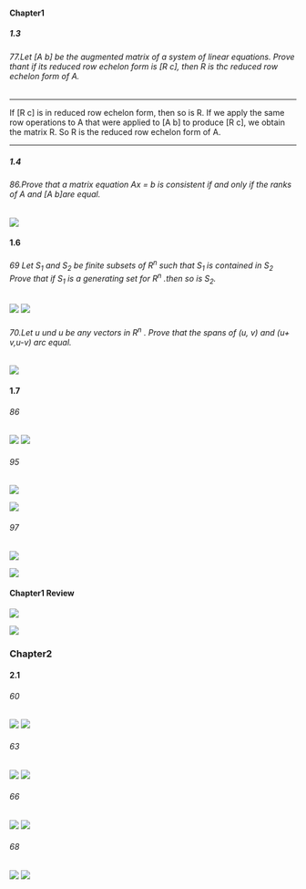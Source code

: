 #### Chapter1
##### 1.3

###### 77.Let [A b] be the augmented matrix of a system of linear equations. Prove thant if its reduced row echelon form is [R c], then R is thc reduced row echelon form of A.

---
If [R c] is in reduced row echelon form, then so is R. If we apply the same row operations to A that were applied to [A b] to produce [R c], we obtain the matrix R. So R is the reduced row echelon form of A.

---

##### 1.4

###### 86.Prove that a matrix equation Ax = b is consistent if and only if the ranks of A and [A b]are equal.

![](./Images/71.png)


#### 1.6

###### 69 Let $S_1$ and $S_2$ be finite subsets of $R^n$ such that $S_1$ is contained in $S_2$ Prove that if $S_1$ is a generating set for $R^n$ .then so is $S_2$.

![](./Images/72.png)
![](./Images/73.png)

###### 70.Let u und u be any vectors in $R^n$ . Prove that the spans of (u, v) and (u+ v,u-v) arc equal.
![](./Images/74.png)

#### 1.7

###### 86
![](./Images/75.png)
![](./Images/76.png)


###### 95
![](./Images/77.png)

![](./Images/78.png)


###### 97
![](./Images/79.png)

![](./Images/80.png)

#### Chapter1 Review
![](./Images/81.png)

![](./Images/82.png)

### Chapter2

#### 2.1

###### 60
![](./Images/83.png)
![](./Images/84.png)

###### 63
![](./Images/85.png)
![](./Images/86.png)

###### 66
![](./Images/87.png)
![](./Images/88.png)

###### 68
![](./Images/89.png)
![](./Images/90.png)
